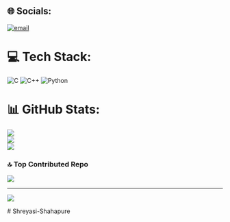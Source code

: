 
## 🌐 Socials:
[![email](https://img.shields.io/badge/Email-D14836?logo=gmail&logoColor=white)](mailto:shreyasi.51218@gmail.com) 

# 💻 Tech Stack:
![C](https://img.shields.io/badge/c-%2300599C.svg?style=for-the-badge&logo=c&logoColor=white) ![C++](https://img.shields.io/badge/c++-%2300599C.svg?style=for-the-badge&logo=c%2B%2B&logoColor=white) ![Python](https://img.shields.io/badge/python-3670A0?style=for-the-badge&logo=python&logoColor=ffdd54)
# 📊 GitHub Stats:
![](https://github-readme-stats.vercel.app/api?username=shrey30S&theme=catppuccin_mocha&hide_border=false&include_all_commits=false&count_private=false)<br/>
![](https://nirzak-streak-stats.vercel.app/?user=shrey30S&theme=catppuccin_mocha&hide_border=false)<br/>
![](https://github-readme-stats.vercel.app/api/top-langs/?username=shrey30S&theme=catppuccin_mocha&hide_border=false&include_all_commits=false&count_private=false&layout=compact)

### 🔝 Top Contributed Repo
![](https://github-contributor-stats.vercel.app/api?username=shrey30S&limit=5&theme=dark&combine_all_yearly_contributions=true)

---
[![](https://visitcount.itsvg.in/api?id=shrey30S&icon=0&color=0)](https://visitcount.itsvg.in)

<!-- Proudly created with GPRM ( https://gprm.itsvg.in ) --># Shreyasi-Shahapure
